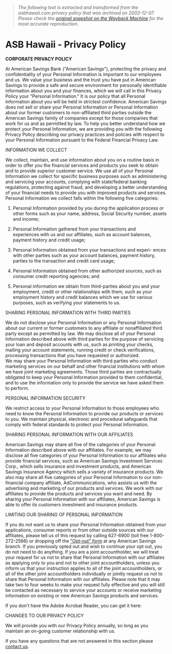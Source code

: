 > *The following text is extracted and transformed from the asbhawaii.com privacy policy that was archived on 2003-12-07. Please check the [original snapshot on the Wayback Machine](https://web.archive.org/web/20031207045718id_/http%3A//www.asbhawaii.com/footer/privacy.htm) for the most accurate reproduction.*

# ASB Hawaii - Privacy Policy

**CORPORATE PRIVACY POLICY**

At American Savings Bank ("American Savings"), protecting the privacy and confidentiality of your Personal Information is important to our employees and us. We value your business and the trust you have put in American Savings to provide a safe and secure environment for personally identifiable information about you and your finances, which we will call in this Privacy Policy your "Personal Information." It is our policy that all Personal Information about you will be held in strictest confidence. American Savings does not sell or share your Personal Information or Personal Information about our former customers to non-affiliated third parties outside the American Savings family of companies except for those companies that work for us and as permitted by law. To help you better understand how we protect your Personal Information, we are providing you with the following Privacy Policy describing our privacy practices and policies with respect to your Personal Information pursuant to the Federal Financial Privacy Law.

INFORMATION WE COLLECT

We collect, maintain, and use information about you on a routine basis in order to offer you the financial services and products you seek to obtain and to provide superior customer service. We use all of your Personal Information we collect for specific business purposes such as administering and servicing your accounts, complying with state/federal banking regulations, protecting against fraud, and developing a better understanding of your financial needs to provide you with improved products and services. Personal Information we collect falls within the following five categories:

  1. Personal Information provided by you during the application process or other forms such as your name, address, Social Security number, assets and income;

  2. Personal Information gathered from your transactions and   
experiences with us and our affiliates, such as account balances,   
payment history and credit usage;

  3. Personal Information obtained from your transactions and experi- ences with other parties such as your account balances, payment history, parties to the transaction and credit card usage;
  4. Personal Information obtained from other authorized sources, such as consumer credit reporting agencies; and
  5. Personal information we obtain from third-parties about you and your employment, credit or other relationships with them, such as your employment history and credit balances which we use for various purposes, such as verifying your statements to us.



SHARING PERSONAL INFORMATION WITH THIRD PARTIES

We do not disclose your Personal Information or any Personal Information about our current or former customers to any affiliate or nonaffiliated third party except as permitted by law. We may disclose all of your Personal Information described above with third parties for the purpose of servicing your loan and deposit accounts with us, such as printing your checks, mailing your account statements, running credit or check verifications, processing transactions that you have requested or authorized.   
We may share your Personal Information with third parties who conduct marketing services on our behalf and other financial institutions with whom we have joint marketing agreements. Those third parties are contractually obligated to keep your Personal Information provided to them confidential, and to use the information only to provide the service we have asked them to perform.

PERSONAL INFORMATION SECURITY

We restrict access to your Personal Information to those employees who need to know the Personal Information to provide our products or services to you. We maintain physical, electronic and procedural safeguards that comply with federal standards to protect your Personal Information.

SHARING PERSONAL INFORMATION WITH OUR AFFILIATES

American Savings may share all five of the categories of your Personal Information described above with our affiliates. For example, we may disclose all five categories of your Personal Information to our affiliates who provide financial services, such as American Savings Investment Services Corp., which sells insurance and investment products, and American Savings Insurance Agency which sells a variety of insurance products. We also may share all five categories of your Personal Information to our non-financial company affiliate, AdCommunications, who assists us with the advertising and marketing of our products and services. We work with our affiliates to provide the products and services you want and need. By sharing your Personal Information with our affiliates, American Savings is able to offer its customers investment and insurance products. 

LIMITING OUR SHARING OF PERSONAL INFORMATION 

If you do not want us to share your Personal Information obtained from your applications, consumer reports or from other outside sources with our affiliates, please tell us of this request by calling 627-6900 (toll free 1-800-272-2566) or dropping off the ["Opt-out" form](https://web.archive.org/web/20031207045718id_/http%3A//www.asbhawaii.com/footer/Privacy%20Opt-Out%20Form.pdf) at any American Savings branch. If you previously opted out and wish to continue your opt out, you do not need to do anything. If you are a joint accountholder, we will treat your request for us not to share that Personal Information with our affiliates as applying only to you and not to other joint accountholders, unless you inform us that your instruction applies to all of the joint accountholders, or all of the other joint accountholders individually or jointly request us not to share that Personal Information with our affiliates. Please note that it may take two to four weeks to make your request fully effective and you will still be contacted as necessary to service your accounts or receive marketing information on existing or new American Savings products and services.

If you don't have the Adobe Acrobat Reader, you can get it here:[](http://www.adobe.com/products/acrobat/readstep.html)[  
](http://www.adobe.com/products/acrobat/readstep.html)

CHANGES TO OUR PRIVACY POLICY

We will provide you with our Privacy Policy annually, so long as you maintain an on-going customer relationship with us. 

If you have any questions that are not answered in this section please [contact us](https://web.archive.org/web/20031207045718id_/http%3A//www.asbhawaii.com/info/contact/index.htm).   


  


